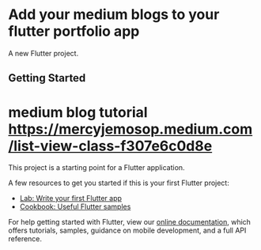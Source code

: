 # Add your medium blogs to your flutter portfolio app

A new Flutter project.

## Getting Started

# medium blog tutorial https://mercyjemosop.medium.com/list-view-class-f307e6c0d8e

This project is a starting point for a Flutter application.

A few resources to get you started if this is your first Flutter project:

- [Lab: Write your first Flutter app](https://flutter.dev/docs/get-started/codelab)
- [Cookbook: Useful Flutter samples](https://flutter.dev/docs/cookbook)

For help getting started with Flutter, view our
[online documentation](https://flutter.dev/docs), which offers tutorials,
samples, guidance on mobile development, and a full API reference.

